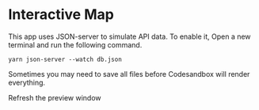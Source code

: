# Interactive Map

This app uses JSON-server to simulate API data. To enable it, Open a new terminal and run the following command.

```
yarn json-server --watch db.json
```

Sometimes you may need to save all files before Codesandbox will render everything.

Refresh the preview window
